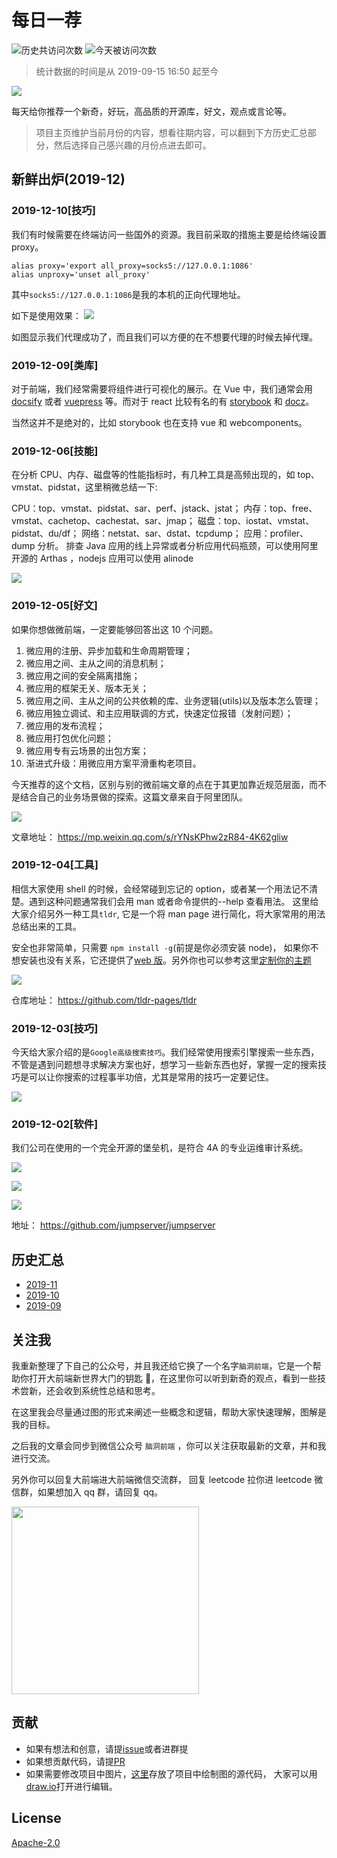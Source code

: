 # 每日一荐

![历史共访问次数](https://visitor-count-badge.herokuapp.com/total.svg?repo_id=azl397985856.daily-featured)
![今天被访问次数](https://visitor-count-badge.herokuapp.com/today.svg?repo_id=azl397985856.daily-featured)

> 统计数据的时间是从 2019-09-15 16:50 起至今

![](https://tva1.sinaimg.cn/large/006y8mN6ly1g8d0sktqrwj30hs07maae.jpg)

每天给你推荐一个新奇，好玩，高品质的开源库，好文，观点或言论等。

> 项目主页维护当前月份的内容，想看往期内容，可以翻到下方历史汇总部分，然后选择自己感兴趣的月份点进去即可。

## 新鲜出炉(2019-12)

### 2019-12-10[技巧]

我们有时候需要在终端访问一些国外的资源。我目前采取的措施主要是给终端设置 proxy。

```
alias proxy='export all_proxy=socks5://127.0.0.1:1086'
alias unproxy='unset all_proxy'
```

其中`socks5://127.0.0.1:1086`是我的本机的正向代理地址。

如下是使用效果：
![](https://tva1.sinaimg.cn/large/006tNbRwly1g9pep3a663j30nc0nek3l.jpg)

如图显示我们代理成功了，而且我们可以方便的在不想要代理的时候去掉代理。

### 2019-12-09[类库]

对于前端，我们经常需要将组件进行可视化的展示。在 Vue 中，我们通常会用 [docsify](https://github.com/docsifyjs/docsify) 或者 [vuepress](https://github.com/vuejs/vuepress) 等。而对于 react 比较有名的有 [storybook](https://github.com/storybookjs/storybook) 和 [docz](https://github.com/doczjs/docz)。

当然这并不是绝对的，比如 storybook 也在支持 vue 和 webcomponents。

### 2019-12-06[技能]

在分析 CPU、内存、磁盘等的性能指标时，有几种工具是高频出现的，如 top、vmstat、pidstat，这里稍微总结一下:

CPU：top、vmstat、pidstat、sar、perf、jstack、jstat；
内存：top、free、vmstat、cachetop、cachestat、sar、jmap；
磁盘：top、iostat、vmstat、pidstat、du/df；
网络：netstat、sar、dstat、tcpdump；
应用：profiler、dump 分析。
排查 Java 应用的线上异常或者分析应用代码瓶颈，可以使用阿里开源的 Arthas ，nodejs 应用可以使用 alinode

![](https://tva1.sinaimg.cn/large/006tNbRwgy1g9jphsv3t0j30u01b5tbj.jpg)

### 2019-12-05[好文]

如果你想做微前端，一定要能够回答出这 10 个问题。

1. 微应用的注册、异步加载和生命周期管理；
2. 微应用之间、主从之间的消息机制；
3. 微应用之间的安全隔离措施；
4. 微应用的框架无关、版本无关；
5. 微应用之间、主从之间的公共依赖的库、业务逻辑(utils)以及版本怎么管理；
6. 微应用独立调试、和主应用联调的方式，快速定位报错（发射问题）；
7. 微应用的发布流程；
8. 微应用打包优化问题；
9. 微应用专有云场景的出包方案；
10. 渐进式升级：用微应用方案平滑重构老项目。

今天推荐的这个文档，区别与别的微前端文章的点在于其更加靠近规范层面，而不是结合自己的业务场景做的探索。这篇文章来自于阿里团队。

![](https://tva1.sinaimg.cn/large/006tNbRwgy1g9kuat53elj30u00lgdhe.jpg)

文章地址： https://mp.weixin.qq.com/s/rYNsKPhw2zR84-4K62gliw

### 2019-12-04[工具]

相信大家使用 shell 的时候，会经常碰到忘记的 option，或者某一个用法记不清楚。遇到这种问题通常我们会用 man 或者命令提供的--help 查看用法。 这里给大家介绍另外一种工具`tldr`, 它是一个将 man page 进行简化，将大家常用的用法总结出来的工具。

安全也非常简单，只需要 `npm install -g`(前提是你必须安装 node)， 如果你不想安装也没有关系，它还提供了[web 版](https://tldr.ostera.io/)。另外你也可以参考这里[定制你的主题](https://github.com/tldr-pages/tldr-node-client#configuration)

![](https://tva1.sinaimg.cn/large/006tNbRwgy1g9jmo8sh8jj30ic0ei3zt.jpg)

仓库地址： https://github.com/tldr-pages/tldr

### 2019-12-03[技巧]

今天给大家介绍的是`Google高级搜索技巧`。我们经常使用搜索引擎搜索一些东西，不管是遇到问题想寻求解决方案也好，想学习一些新东西也好，掌握一定的搜索技巧是可以让你搜索的过程事半功倍，尤其是常用的技巧一定要记住。

![](https://tva1.sinaimg.cn/large/006y8mN6gy1g9dy1kml11j30u02pkdsk.jpg)

### 2019-12-02[软件]

我们公司在使用的一个完全开源的堡垒机，是符合 4A 的专业运维审计系统。

![](https://tva1.sinaimg.cn/large/006tNbRwgy1g9i8em5x8sj31ht0u0td1.jpg)

![](https://tva1.sinaimg.cn/large/006tNbRwgy1g9i8et0f9hj31mk0u0ten.jpg)

![](https://tva1.sinaimg.cn/large/006tNbRwgy1g9i8ey12vhj31i60u0taw.jpg)

地址： https://github.com/jumpserver/jumpserver

## 历史汇总

- [2019-11](./backup/2019-11/)
- [2019-10](./backup/2019-10/)
- [2019-09](./backup/2019-09/)

## 关注我

我重新整理了下自己的公众号，并且我还给它换了一个名字`脑洞前端`，它是一个帮助你打开大前端新世界大门的钥匙 🔑，在这里你可以听到新奇的观点，看到一些技术尝新，还会收到系统性总结和思考。

在这里我会尽量通过图的形式来阐述一些概念和逻辑，帮助大家快速理解，图解是我的目标。

之后我的文章会同步到微信公众号 `脑洞前端` ，你可以关注获取最新的文章，并和我进行交流。

另外你可以回复大前端进大前端微信交流群， 回复 leetcode 拉你进 leetcode 微信群，如果想加入 qq 群，请回复 qq。

<img width="300" src="https://tva1.sinaimg.cn/large/006y8mN6ly1g7he9xdtmyj30by0byaac.jpg">

## 贡献

- 如果有想法和创意，请提[issue](https://github.com/azl397985856/daily-featured/issues)或者进群提
- 如果想贡献代码，请提[PR](https://github.com/azl397985856/daily-featured/pulls)
- 如果需要修改项目中图片，[这里](./assets/)存放了项目中绘制图的源代码， 大家可以用[draw.io](https://www.draw.io/)打开进行编辑。

## License

[Apache-2.0](./LICENSE)
